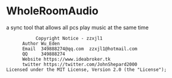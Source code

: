 # WholeRoomAudio
a sync tool that allows all pcs play music at the same time


               Copyright Notice - zzxjl1
          Author Wu_Eden
          Email  349888274@qq.com  zzxjl1@hotmail.com
          QQ     349888274
          Website https://www.ideabroker.tk
          twitter https://twitter.com/JohnShepard2000
    Licensed under the MIT License, Version 2.0 (the "License");

